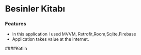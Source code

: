 # Besinler Kitabı

### Features

- In this application I used MVVM, Retrofit,Room,Sqlite,Firebase
- Application takes value at the internet.

####Kotlin
